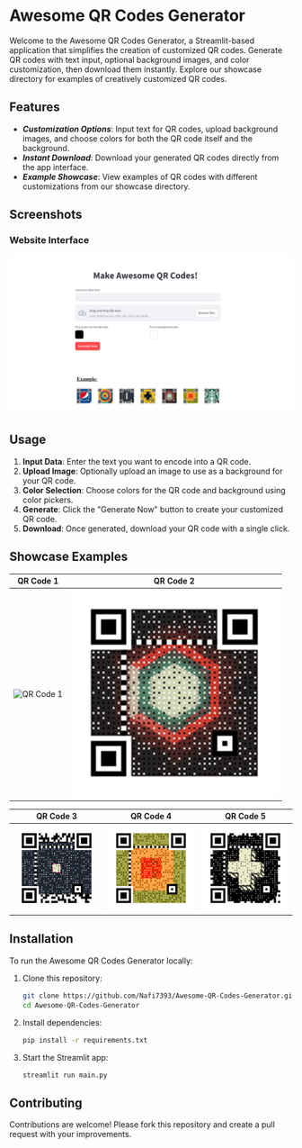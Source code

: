 # Awesome QR Codes Generator

Welcome to the Awesome QR Codes Generator, a Streamlit-based application that simplifies the creation of customized QR codes. Generate QR codes with text input, optional background images, and color customization, then download them instantly. Explore our showcase directory for examples of creatively customized QR codes.

## Features

- ***Customization Options***: Input text for QR codes, upload background images, and choose colors for both the QR code itself and the background.
- ***Instant Download***: Download your generated QR codes directly from the app interface.
- ***Example Showcase***: View examples of QR codes with different customizations from our showcase directory.

## Screenshots

### Website Interface
![Streamlit Website Interface](showcase/website.png)


## Usage

1. **Input Data**: Enter the text you want to encode into a QR code.
2. **Upload Image**: Optionally upload an image to use as a background for your QR code.
3. **Color Selection**: Choose colors for the QR code and background using color pickers.
4. **Generate**: Click the "Generate Now" button to create your customized QR code.
5. **Download**: Once generated, download your QR code with a single click.

## Showcase Examples

|          QR Code 1           |          QR Code 2           |
|:----------------------------:|:----------------------------:|
| ![QR Code 1](showcase/2.gif) | ![QR Code 2](showcase/5.gif) |


|          QR Code 3           |          QR Code 4           |          QR Code 5           |
|:----------------------------:|:----------------------------:|:----------------------------:|
| ![QR Code 3](showcase/3.gif) | ![QR Code 4](showcase/6.gif) | ![QR Code 5](showcase/4.gif) |


## Installation

To run the Awesome QR Codes Generator locally:

1. Clone this repository:
   ```bash
   git clone https://github.com/Nafi7393/Awesome-QR-Codes-Generator.git
   cd Awesome-QR-Codes-Generator
   ```

2. Install dependencies:
   ```bash
   pip install -r requirements.txt
   ```

3. Start the Streamlit app:
   ```bash
   streamlit run main.py
   ```

## Contributing

Contributions are welcome! Please fork this repository and create a pull request with your improvements.
